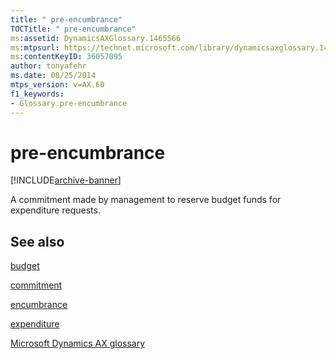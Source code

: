 ```yaml
---
title: " pre-encumbrance"
TOCTitle: " pre-encumbrance"
ms:assetid: DynamicsAXGlossary.1465566
ms:mtpsurl: https://technet.microsoft.com/library/dynamicsaxglossary.1465566(v=AX.60)
ms:contentKeyID: 36057095
author: tonyafehr
ms.date: 08/25/2014
mtps_version: v=AX.60
f1_keywords:
- Glossary.pre-encumbrance
---
```


# pre-encumbrance


[!INCLUDE[archive-banner](includes/archive-banner.md)]

A commitment made by management to reserve budget funds for expenditure requests.

## See also

[budget](budget.md)

[commitment](commitment.md)

[encumbrance](encumbrance.md)

[expenditure](expenditure.md)

[Microsoft Dynamics AX glossary](glossary/microsoft-dynamics-ax-glossary.md)

  


